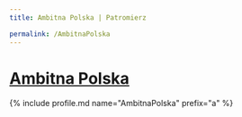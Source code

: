 ```yaml
---
title: Ambitna Polska | Patromierz

permalink: /AmbitnaPolska
---
```


# [Ambitna Polska](https://patronite.pl/AmbitnaPolska)

{% include profile.md name="AmbitnaPolska" prefix="a" %}
